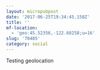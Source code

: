 ```yaml
---
layout: micropubpost
date: '2017-06-25T19:34:45.158Z'
title: ''
mf-location:
  - 'geo:45.52356,-122.68258;u=16'
slug: '70485'
category: social
---
```

Testing geolocation
